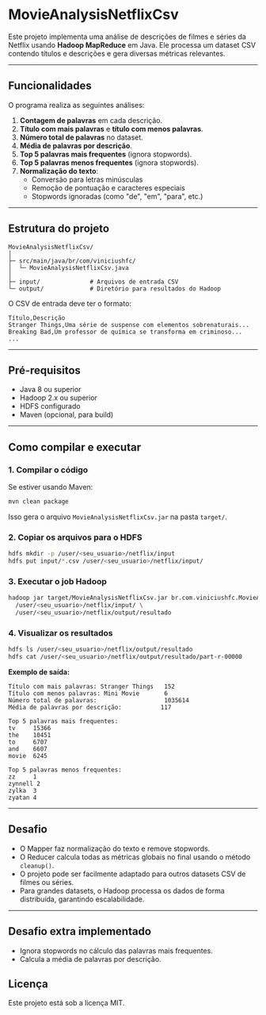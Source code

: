 # MovieAnalysisNetflixCsv

Este projeto implementa uma análise de descrições de filmes e séries da Netflix usando **Hadoop MapReduce** em Java. Ele processa um dataset CSV contendo títulos e descrições e gera diversas métricas relevantes.

---

## Funcionalidades

O programa realiza as seguintes análises:

1. **Contagem de palavras** em cada descrição.
2. **Título com mais palavras** e **título com menos palavras**.
3. **Número total de palavras** no dataset.
4. **Média de palavras por descrição**.
5. **Top 5 palavras mais frequentes** (ignora stopwords).
6. **Top 5 palavras menos frequentes** (ignora stopwords).
7. **Normalização do texto**:
   - Conversão para letras minúsculas
   - Remoção de pontuação e caracteres especiais
   - Stopwords ignoradas (como "de", "em", "para", etc.)

---

## Estrutura do projeto

```
MovieAnalysisNetflixCsv/
│
├─ src/main/java/br/com/viniciushfc/
│  └─ MovieAnalysisNetflixCsv.java
│
├─ input/              # Arquivos de entrada CSV
└─ output/             # Diretório para resultados do Hadoop
```

O CSV de entrada deve ter o formato:

```
Título,Descrição
Stranger Things,Uma série de suspense com elementos sobrenaturais...
Breaking Bad,Um professor de química se transforma em criminoso...
...
```

---

## Pré-requisitos

- Java 8 ou superior
- Hadoop 2.x ou superior
- HDFS configurado
- Maven (opcional, para build)

---

## Como compilar e executar

### 1. Compilar o código

Se estiver usando Maven:

```bash
mvn clean package
```

Isso gera o arquivo `MovieAnalysisNetflixCsv.jar` na pasta `target/`.

### 2. Copiar os arquivos para o HDFS

```bash
hdfs mkdir -p /user/<seu_usuario>/netflix/input
hdfs put input/*.csv /user/<seu_usuario>/netflix/input/
```

### 3. Executar o job Hadoop

```bash
hadoop jar target/MovieAnalysisNetflixCsv.jar br.com.viniciushfc.MovieAnalysisNetflixCsv \
  /user/<seu_usuario>/netflix/input/ \
  /user/<seu_usuario>/netflix/output/resultado
```

### 4. Visualizar os resultados

```bash
hdfs ls /user/<seu_usuario>/netflix/output/resultado
hdfs cat /user/<seu_usuario>/netflix/output/resultado/part-r-00000
```

**Exemplo de saída:**

```
Título com mais palavras: Stranger Things   152
Título com menos palavras: Mini Movie       6
Número total de palavras:                   1035614
Média de palavras por descrição:           117

Top 5 palavras mais frequentes:
tv     15366
the    10451
to     6707
and    6607
movie  6245

Top 5 palavras menos frequentes:
zz     1
zynnell 2
zylka  3
zyatan 4
```

---

## Desafio

- O Mapper faz normalização do texto e remove stopwords.
- O Reducer calcula todas as métricas globais no final usando o método `cleanup()`.
- O projeto pode ser facilmente adaptado para outros datasets CSV de filmes ou séries.
- Para grandes datasets, o Hadoop processa os dados de forma distribuída, garantindo escalabilidade.

---

## Desafio extra implementado

- Ignora stopwords no cálculo das palavras mais frequentes.
- Calcula a média de palavras por descrição.

## Licença

Este projeto está sob a licença MIT.
